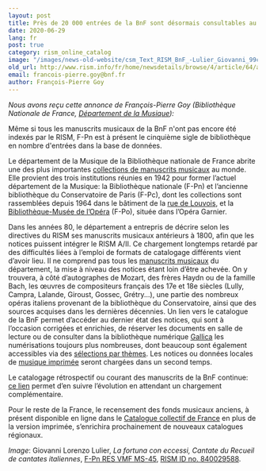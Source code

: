 ```yaml
---
layout: post
title: Près de 20 000 entrées de la BnF sont désormais consultables au RISM
date: 2020-06-29
lang: fr
post: true
category: rism_online_catalog
image: "/images/news-old-website/csm_Text_RISM_BnF_-Lulier_Giovanni_99c85d3c4e.jpg"
old_url: http://www.rism.info/fr/home/newsdetails/browse/4/article/64/almost-20000-records-from-the-bnf-now-also-in-rism.html
email: francois-pierre.goy@bnf.fr
author: François-Pierre Goy
---
```


_Nous avons reçu cette annonce de François-Pierre Goy (Bibliothèque Nationale de France, [Département de la Musique](https://www.bnf.fr/fr/departement-de-la-musique "Ouvre un lien externe dans une nouvelle fenêtre")):_

Même si tous les manuscrits musicaux de la BnF n'ont pas encore été indexés par le RISM, F-Pn est à présent le cinquième sigle de bibliothèque en nombre d'entrées dans la base de données.

Le département de la Musique de la Bibliothèque nationale de France abrite une des plus importantes [collections de manuscrits musicaux](https://catalogue.bnf.fr/affinerAdv.do?mots0=&mots1=&mots2=&mots3=&mots4=&pageRech=rav&facPays=&suppPhys=&faclocs=RICH_MUSQIUE&facDocs=&facNots=&facSpec=&typoCarto=&typoIcono=&typoAudio=&typoMus=FacTypPart%3BMusMan&typoNumis=&langue0=&langue1=&langue2=&langue3=&langue4=&datepub=&dateCreaSpec=&dateEnregistrement=&typeDatePer=&corpus=&index=&numNotice=&listeAffinages=FacLocal_Lcl2AHdjGim&affinageSupprimer=true&codeFacetteAffine=FacLocal&valeurFacetteAffine=Lcl2AHdjGim&afficheRegroup=false&trouveDansFiltre=&triResultParPage=1&nbResultParPage=100&critereRecherche=) au monde. Elle provient des trois institutions réunies en 1942 pour former l’actuel département de la Musique: la Bibliothèque nationale (F-Pn) et l’ancienne bibliothèque du Conservatoire de Paris (F-Pc), dont les collections sont rassemblées depuis 1964 dans le bâtiment de la [rue de Louvois](https://catalogue.bnf.fr/changerPageAdv.do?mots0=&mots1=&mots2=&mots3=&mots4=&facPays=&suppPhys=&faclocs=RICH_MUSQIUE&facDocs=&facNots=&facSpec=&typoCarto=&typoIcono=&typoAudio=&typoMus=FacTypPart;MusMan&typoNumis=&typoPerio=&langue0=&langue1=&langue2=&langue3=&langue4=&datepub=&dateCreaSpec=&dateEnregistrement=&typeDatePer=&corpus=&index=&numNotice=&listeAffinages=&nbResultParPage=100&afficheRegroup=false&pageEnCours=1&trouveDansFiltre=&trouverDansActif=false&triResultParPage=1&critereRecherche=&issn=&pageRech=rav), et la [Bibliothèque-Musée de l’Opéra](https://catalogue.bnf.fr/changerPageAdv.do?mots0=&mots1=&mots2=&mots3=&mots4=&facPays=&suppPhys=&faclocs=REC_OPERA&facDocs=&facNots=&facSpec=&typoCarto=&typoIcono=&typoAudio=&typoMus=FacTypPart;MusMan&typoNumis=&typoPerio=&langue0=&langue1=&langue2=&langue3=&langue4=&datepub=&dateCreaSpec=&dateEnregistrement=&typeDatePer=&corpus=&index=&numNotice=&listeAffinages=&nbResultParPage=100&afficheRegroup=false&pageEnCours=1&trouveDansFiltre=&trouverDansActif=false&triResultParPage=1&critereRecherche=&issn=&pageRech=rav) (F-Po), située dans l’Opéra Garnier.

Dans les années 80, le département a entrepris de décrire selon les directives du RISM ses manuscrits musicaux antérieurs à 1800, afin que les notices puissent intégrer le RISM A/II. Ce chargement longtemps retardé par des difficultés liées à l’emploi de formats de catalogage différents vient d’avoir lieu. Il ne comprend pas tous les [manuscrits musicaux](https://catalogue.bnf.fr/changerPageAdv.do?mots0=&mots1=&mots2=&mots3=&mots4=&facPays=&suppPhys=&faclocs=RICH_MUSQIUE&facDocs=&facNots=&facSpec=&typoCarto=&typoIcono=&typoAudio=&typoMus=FacTypPart;MusMan&typoNumis=&typoPerio=&langue0=&langue1=&langue2=&langue3=&langue4=&datepub=&dateCreaSpec=&dateEnregistrement=&typeDatePer=&corpus=&index=&numNotice=&listeAffinages=&nbResultParPage=10&afficheRegroup=false&pageEnCours=1&trouveDansFiltre=&trouverDansActif=false&triResultParPage=1&critereRecherche=&issn=&pageRech=rav) du département, la mise à niveau des notices étant loin d’être achevée. On y trouvera, à côté d’autographes de Mozart, des frères Haydn ou de la famille Bach, les œuvres de compositeurs français des 17e et 18e siècles (Lully, Campra, Lalande, Giroust, Gossec, Grétry...), une partie des nombreux opéras italiens provenant de la bibliothèque du Conservatoire, ainsi que des sources acquises dans les dernières décennies. Un lien vers le catalogue de la BnF permet d’accéder au dernier état des notices, qui sont à l’occasion corrigées et enrichies, de réserver les documents en salle de lecture ou de consulter dans la bibliothèque numérique [Gallica](https://gallica.bnf.fr/) les numérisations toujours plus nombreuses, dont beaucoup sont également accessibles via des [sélections par thèmes](https://gallica.bnf.fr/html/und/partitions/partitions). Les notices ou données locales de [musique imprimée](https://catalogue.bnf.fr/changerPage.do?motRecherche=rismimp&index=&numNotice=&listeAffinages=&nbResultParPage=100&afficheRegroup=false&pageEnCours=1&trouveDansFiltre=NoticePRO&trouverDansActif=false&triResultParPage=1&critereRecherche=0&typeNotice=&pageRech=rsi) seront chargées dans un second temps.

Le catalogage rétrospectif ou courant des manuscrits de la BnF continue: [ce lien](https://catalogue.bnf.fr/affiner.do?motRecherche=rismmss&index=&numNotice=&listeAffinages=FacEnLigne_gallicaintramurosrech&afficheRegroup=false&trouveDansFiltre=NoticePRO&nbResultParPage=10&triResultParPage=1&critereRecherche=0&typeNotice=) permet d’en suivre l’évolution en attendant un chargement complémentaire.

Pour le reste de la France, le recensement des fonds musicaux anciens, à présent disponible en ligne dans le [Catalogue collectif de France](https://ccfr.bnf.fr/portailccfr/jsp/public/index.jsp?action=public_formsearch_sources_musicales) en plus de la version imprimée, s’enrichira prochainement de nouveaux catalogues régionaux.


_Image_: Giovanni Lorenzo Lulier, _La fortuna con eccessi,_ _Cantate du Recueil de cantates italiennes_, [F-Pn RES VMF MS-45](https://gallica.bnf.fr/ark:/12148/btv1b105073100/f7.item "Ouvre un lien externe dans une nouvelle fenêtre"), [RISM ID no. 840029588](https://opac.rism.info/search?id=840029588&View=rism "Ouvre un lien externe dans une nouvelle fenêtre").